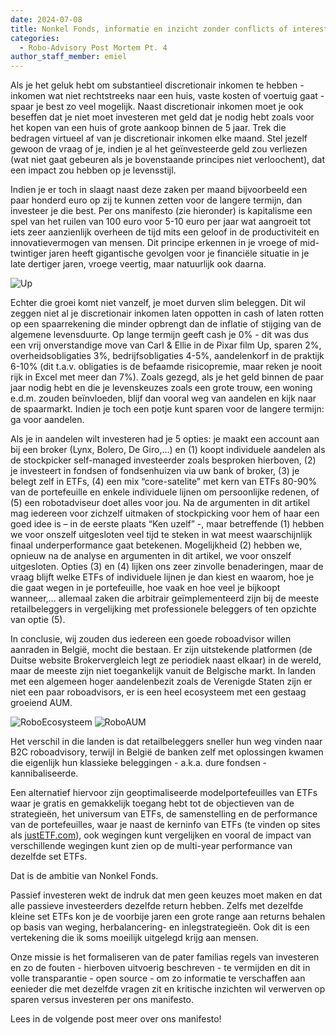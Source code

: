 ```yaml
---
date: 2024-07-08
title: Nonkel Fonds, informatie en inzicht zonder conflicts of interest
categories:
  - Robo-Advisory Post Mortem Pt. 4
author_staff_member: emiel
---
```


Als je het geluk hebt om substantieel discretionair inkomen te hebben - inkomen wat niet rechtstreeks naar een huis, vaste kosten of voertuig gaat - spaar je best zo veel mogelijk. Naast discretionair inkomen moet je ook beseffen dat je niet moet investeren met geld dat je nodig hebt zoals voor het kopen van een huis of grote aankoop binnen de 5 jaar. Trek die bedragen virtueel af van je discretionair inkomen elke maand. Stel jezelf gewoon de vraag of je, indien je al het geïnvesteerde geld zou verliezen (wat niet gaat gebeuren als je bovenstaande principes niet verloochent), dat een impact zou hebben op je levensstijl. 


Indien je er toch in slaagt naast deze zaken per maand bijvoorbeeld een paar honderd euro op zij te kunnen zetten voor de langere termijn, dan investeer je die best. Per ons manifesto (zie hieronder) is kapitalisme een spel van het ruilen van 100 euro voor 5-10 euro per jaar wat aangroeit tot iets zeer aanzienlijk overheen de tijd mits een geloof in de productiviteit en innovatievermogen van mensen. Dit principe erkennen in je vroege of mid-twintiger jaren heeft gigantische gevolgen voor je financiële situatie in je late dertiger jaren, vroege veertig, maar natuurlijk ook daarna.

![Up](https:\\nonkelfonds.github.io/images/dashboard.png)

Echter die groei komt niet vanzelf, je moet durven slim beleggen. Dit wil zeggen niet al je discretionair inkomen laten oppotten in cash of laten rotten op een spaarrekening die minder opbrengt dan de inflatie of stijging van de algemene levensduurte. Op lange termijn geeft cash je 0% - dit was dus een vrij onverstandige move van Carl & Ellie in de Pixar film Up, sparen 2%, overheidsobligaties 3%, bedrijfsobligaties 4-5%, aandelenkorf in de praktijk 6-10% (dit t.a.v. obligaties is de befaamde risicopremie, maar reken je nooit rijk in Excel met meer dan 7%). Zoals gezegd, als je het geld binnen de paar jaar nodig hebt en die je levenskeuzes zoals een grote trouw, een woning e.d.m. zouden beïnvloeden, blijf dan vooral weg van aandelen en kijk naar de spaarmarkt. Indien je toch een potje kunt sparen voor de langere termijn: ga voor aandelen.

Als je in aandelen wilt investeren had je 5 opties: je maakt een account aan bij een broker (Lynx, Bolero, De Giro,…) en (1) koopt individuele aandelen als de stockpicker self-managed investeerder zoals besproken hierboven, (2) je investeert in fondsen of fondsenhuizen via uw bank of broker, (3) je belegt zelf in ETFs, (4) een mix “core-satelite” met kern van ETFs 80-90% van de portefeuille en enkele individuele lijnen om persoonlijke redenen, of (5) een robotadviseur doet alles voor jou. Na de argumenten in dit artikel mag iedereen voor zichzelf uitmaken of stockpicking voor hem of haar een goed idee is – in de eerste plaats “Ken uzelf” -, maar betreffende (1) hebben we voor onszelf uitgesloten veel tijd te steken in wat meest waarschijnlijk finaal underperformance gaat betekenen. Mogelijkheid (2) hebben we, opnieuw na de analyse en argumenten in dit artikel, we voor onszelf uitgesloten. Opties (3) en (4) lijken ons zeer zinvolle benaderingen, maar de vraag blijft welke ETFs of individuele lijnen je dan kiest en waarom, hoe je die gaat wegen in je portefeuille, hoe vaak en hoe veel je bijkoopt wanneer,… allemaal zaken die arbitrair geïmplementeerd zijn bij de meeste retailbeleggers in vergelijking met professionele beleggers of ten opzichte van optie (5). 

In conclusie, wij zouden dus iedereen een goede roboadvisor willen aanraden in België, mocht die bestaan. Er zijn uitstekende platformen (de Duitse website Brokervergleich legt ze periodiek naast elkaar) in de wereld, maar de meeste zijn niet toegankelijk vanuit de Belgische markt. In landen met een algemeen hoger aandelenbezit zoals de Verenigde Staten zijn er niet een paar roboadvisors, er is een heel ecosysteem met een gestaag groeiend AUM.

![RoboEcosysteem](https:\\nonkelfonds.github.io/images/robo_overview.png)
![RoboAUM](https:\\nonkelfonds.github.io/images/robo_aum.png)

Het verschil in die landen is dat retailbeleggers sneller hun weg vinden naar B2C roboadvisory, terwijl in België de banken zelf met oplossingen kwamen die eigenlijk hun klassieke beleggingen - a.k.a. dure fondsen - kannibaliseerde. 

Een alternatief hiervoor zijn geoptimaliseerde modelportefeuilles van ETFs waar je gratis en gemakkelijk toegang hebt tot de objectieven van de strategieën, het universum van ETFs, de samenstelling en de performance van de portefeuilles, waar je naast de kerninfo van ETFs (te vinden op sites als [justETF.com](http://justetf.com/)), ook wegingen kunt vergelijken en vooral de impact van verschillende wegingen kunt zien op de multi-year performance van dezelfde set ETFs.

Dat is de ambitie van Nonkel Fonds. 

Passief investeren wekt de indruk dat men geen keuzes moet maken en dat alle passieve investeerders dezelfde return hebben. Zelfs met dezelfde kleine set ETFs kon je de voorbije jaren een grote range aan returns behalen op basis van weging, herbalancering- en inlegstrategieën. Ook dit is een vertekening die ik soms moeilijk uitgelegd krijg aan mensen.

Onze missie is het formaliseren van de pater familias regels van investeren en zo de fouten - hierboven uitvoerig beschreven - te vermijden en dit in volle transparantie - open source - om zo informatie te verschaffen aan eenieder die met dezelfde vragen zit en kritische inzichten wil verwerven op sparen versus investeren per ons manifesto.

Lees in de volgende post meer over ons manifesto!

